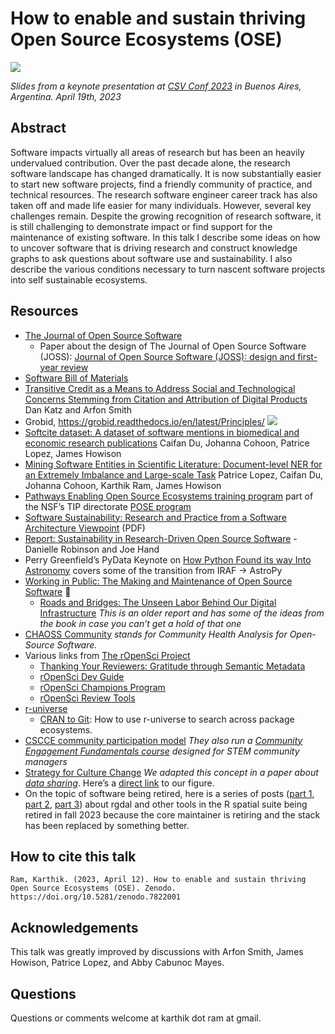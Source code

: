 # How to enable and sustain thriving Open Source Ecosystems (OSE)

[![](https://i.imgur.com/VjeqIqr.jpg)](https://inundata.org/talks/csvconf/#/0/3)

*Slides from a keynote presentation at [CSV Conf 2023](https://csvconf.com/) in Buenos Aires, Argentina. April 19th, 2023*
## Abstract

Software impacts virtually all areas of research but has been an heavily undervalued contribution. Over the past decade alone, the research software landscape has changed dramatically. It is now substantially easier to start new software projects, find a friendly community of practice, and technical resources. The research software engineer career track has also taken off and made life easier for many individuals. However, several key challenges remain. Despite the growing recognition of research software, it is still challenging to demonstrate impact or find support for the maintenance of existing software. In this talk I describe some ideas on how to uncover software that is driving research and construct knowledge graphs to ask questions about software use and sustainability. I also describe the various conditions necessary to turn nascent software projects into self sustainable ecosystems.


## Resources

- [The Journal of Open Source Software](https://joss.theoj.org/)   
	* Paper about the design of The Journal of Open Source Software (JOSS): [Journal of Open Source Software (JOSS): design and first-year review](https://peerj.com/articles/cs-147/)
- [Software Bill of Materials](https://www.synopsys.com/blogs/software-security/software-bill-of-materials-bom/)
- [Transitive Credit as a Means to Address Social and Technological Concerns Stemming from Citation and Attribution of Digital Products](https://openresearchsoftware.metajnl.com/articles/10.5334/jors.be) Dan Katz and Arfon Smith
- Grobid, https://grobid.readthedocs.io/en/latest/Principles/
![](https://i.imgur.com/hIzjbUo.png)   
- [Softcite dataset: A dataset of software mentions in biomedical and economic research publications](https://asistdl.onlinelibrary.wiley.com/doi/abs/10.1002/asi.24454) Caifan Du, Johanna Cohoon, Patrice Lopez, James Howison   
- [Mining Software Entities in Scientific Literature: Document-level NER for an Extremely Imbalance and Large-scale Task](https://dl.acm.org/doi/abs/10.1145/3459637.3481936) Patrice Lopez, Caifan Du, Johanna Cohoon, Karthik Ram, James Howison  
- [Pathways Enabling Open Source Ecosystems training program](https://pose.training/) part of the NSF’s TIP directorate [POSE program](https://beta.nsf.gov/funding/opportunities/pathways-enable-open-source-ecosystems-pose)      
- [Software Sustainability: Research and Practice from a
Software Architecture Viewpoint](https://eprints.hud.ac.uk/id/eprint/33972/1/1-s2.0-S0164121217303072-main.pdf) (PDF)
- [Report: Sustainability in Research-Driven Open Source Software](https://www.codeforsociety.org/resources/report-sustainability-in-research-driven-open-source-software) - Danielle Robinson and Joe Hand      
- Perry Greenfield’s PyData Keynote on [How Python Found its way Into Astronomy](https://www.youtube.com/watch?v=uz53IV1V_Xo&t=11s) covers some of the transition from IRAF → AstroPy      
- [Working in Public: The Making and Maintenance of Open Source Software](https://press.stripe.com/working-in-public) 📙      
	- [Roads and Bridges: The Unseen Labor Behind Our Digital Infrastructure](https://www.fordfoundation.org/work/learning/research-reports/roads-and-bridges-the-unseen-labor-behind-our-digital-infrastructure/) *This is an older report and has some of the ideas from the book in case you can’t get a hold of that one* 
- [CHAOSS Community](https://chaoss.community/) *stands for Community Health Analysis for Open-Source Software.*
- Various links from [The rOpenSci Project](https://ropensci.org/)  
	- [Thanking Your Reviewers: Gratitude through Semantic Metadata](https://ropensci.org/blog/2018/03/16/thanking-reviewers-in-metadata/)    
	- [rOpenSci Dev Guide](https://devguide.ropensci.org/)
	- [rOpenSci Champions Program](https://ropensci.org/champions/)  
	- [rOpenSci Review Tools](https://github.com/ropensci-review-tools)   
- [r-universe](https://r-universe.dev/search/)
	- [CRAN to Git](https://ropensci.org/blog/2023/04/03/cran-to-git/): How to use r-universe to search across package ecosystems.
- [CSCCE community participation model](https://www.cscce.org/resources/cpm/) *They also run a [Community Engagement Fundamentals course](https://www.cscce.org/trainings/cef/) designed for STEM community managers*
- [Strategy for Culture Change](https://www.cos.io/blog/strategy-for-culture-change) *We adapted this concept in a paper about [data sharing](https://www.sciencedirect.com/science/article/pii/S2666389921002300)*. Here’s a [direct link](https://ars.els-cdn.com/content/image/1-s2.0-S2666389921002300-gr1_lrg.jpg) to our figure.
- On the topic of software being retired, here is a series of posts ([part 1](https://r-spatial.org/r/2022/04/12/evolution.html), [part 2](https://r-spatial.org/r/2022/12/14/evolution2.html), [part 3](https://r-spatial.org/r/2023/04/10/evolution3.html)) about rgdal and other tools in the R spatial suite being retired in fall 2023 because the core maintainer is retiring and the stack has been replaced by something better.

## How to cite this talk

```
Ram, Karthik. (2023, April 12). How to enable and sustain thriving Open Source Ecosystems (OSE). Zenodo. https://doi.org/10.5281/zenodo.7822001
```

## Acknowledgements

This talk was greatly improved by discussions with Arfon Smith, James Howison, Patrice Lopez, and Abby Cabunoc Mayes. 

## Questions

Questions or comments welcome at karthik dot ram at gmail.

